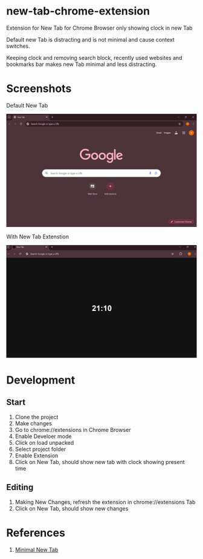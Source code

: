 # new-tab-chrome-extension

Extension for New Tab for Chrome Browser
only showing clock in new Tab 

Default new Tab is distracting and is not minimal
and cause context switches.

Keeping clock and 
removing search block, recently used websites and bookmarks bar 
makes new Tab minimal and less distracting.


# Screenshots
Default New Tab

![Chrome Default New Tab](images/Chrome_New_Tab_Default.png)

With New Tab Extenstion

![New Tab Extension](images/Chrome_New_Tab_Minimal_Clock.png)


# Development

## Start
1. Clone the project
2. Make changes
3. Go to chrome://extensions in Chrome Browser
4. Enable Develoer mode
5. Click on load unpacked
6. Select project folder
7. Enable Extension
8. Click on New Tab, should show new tab with clock showing present time

## Editing
1. Making New Changes, refresh the extension in chrome://extensions Tab
2. Click on New Tab, should show new changes

# References
1. [Minimal New Tab](https://chromewebstore.google.com/detail/danoojfpckpaacgbaebfakjeepeenaop)
